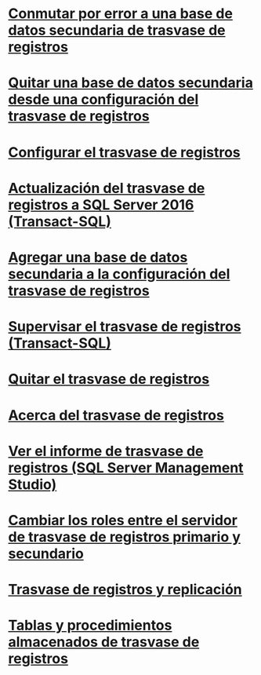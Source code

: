 # [Conmutar por error a una base de datos secundaria de trasvase de registros](fail-over-to-a-log-shipping-secondary-sql-server.md)
# [Quitar una base de datos secundaria desde una configuración del trasvase de registros](remove-a-secondary-database-from-a-log-shipping-configuration-sql-server.md)
# [Configurar el trasvase de registros](configure-log-shipping-sql-server.md)
# [Actualización del trasvase de registros a SQL Server 2016 (Transact-SQL)](upgrading-log-shipping-to-sql-server-2016-transact-sql.md)
# [Agregar una base de datos secundaria a la configuración del trasvase de registros](add-a-secondary-database-to-a-log-shipping-configuration-sql-server.md)
# [Supervisar el trasvase de registros (Transact-SQL)](monitor-log-shipping-transact-sql.md)
# [Quitar el trasvase de registros](remove-log-shipping-sql-server.md)
# [Acerca del trasvase de registros](about-log-shipping-sql-server.md)
# [Ver el informe de trasvase de registros (SQL Server Management Studio)](view-the-log-shipping-report-sql-server-management-studio.md)
# [Cambiar los roles entre el servidor de trasvase de registros primario y secundario](change-roles-between-primary-and-secondary-log-shipping-servers-sql-server.md)
# [Trasvase de registros y replicación](log-shipping-and-replication-sql-server.md)
# [Tablas y procedimientos almacenados de trasvase de registros](log-shipping-tables-and-stored-procedures.md)
